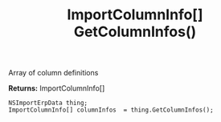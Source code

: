 ﻿---
uid: crmscript_ref_NSImportErpData_GetColumnInfos
title: ImportColumnInfo[] GetColumnInfos()
intellisense: NSImportErpData.GetColumnInfos
keywords: NSImportErpData, GetColumnInfos
so.topic: reference
---

Array of column definitions

**Returns:** ImportColumnInfo[]


```crmscript
NSImportErpData thing;
ImportColumnInfo[] columnInfos  = thing.GetColumnInfos();
```


